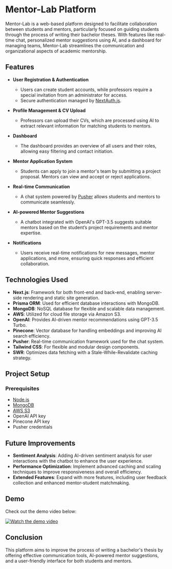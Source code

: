 # Mentor-Lab Platform

Mentor-Lab is a web-based platform designed to facilitate collaboration between students and mentors, particularly focused on guiding students through the process of writing their bachelor theses. With features like real-time chat, personalized mentor suggestions using AI, and a dashboard for managing teams, Mentor-Lab streamlines the communication and organizational aspects of academic mentorship.

## Features

- **User Registration & Authentication**

  - Users can create student accounts, while professors require a special invitation from an administrator for access.
  - Secure authentication managed by [NextAuth.js](https://authjs.dev/).

- **Profile Management & CV Upload**
  - Professors can upload their CVs, which are processed using AI to extract relevant information for matching students to mentors.
- **Dashboard**

  - The dashboard provides an overview of all users and their roles, allowing easy filtering and contact initiation.

- **Mentor Application System**

  - Students can apply to join a mentor's team by submitting a project proposal. Mentors can view and accept or reject applications.

- **Real-time Communication**

  - A chat system powered by [Pusher](https://pusher.com/docs) allows students and mentors to communicate seamlessly.

- **AI-powered Mentor Suggestions**

  - A chatbot integrated with OpenAI's GPT-3.5 suggests suitable mentors based on the student’s project requirements and mentor expertise.

- **Notifications**
  - Users receive real-time notifications for new messages, mentor applications, and more, ensuring quick responses and efficient collaboration.

## Technologies Used

- **Next.js**: Framework for both front-end and back-end, enabling server-side rendering and static site generation.
- **Prisma ORM**: Used for efficient database interactions with MongoDB.
- **MongoDB**: NoSQL database for flexible and scalable data management.
- **AWS**: Utilized for cloud file storage via Amazon S3.
- **OpenAI**: Provides AI-driven mentor recommendations using GPT-3.5 Turbo.
- **Pinecone**: Vector database for handling embeddings and improving AI search efficiency.
- **Pusher**: Real-time communication framework used for the chat system.
- **Tailwind CSS**: For flexible and modular design components.
- **SWR**: Optimizes data fetching with a Stale-While-Revalidate caching strategy.

## Project Setup

### Prerequisites

- [Node.js](https://nodejs.org/en/docs)
- [MongoDB](https://www.mongodb.com/docs)
- [AWS S3](https://aws.amazon.com/s3/)
- OpenAI API key
- Pinecone API key
- Pusher credentials

## Future Improvements

- **Sentiment Analysis**: Adding AI-driven sentiment analysis for user interactions with the chatbot to enhance the user experience.
- **Performance Optimization**: Implement advanced caching and scaling techniques to improve responsiveness and overall efficiency.
- **Extended Features**: Expand with more features, including user feedback collection and enhanced mentor-student matchmaking.

## Demo

Check out the demo video below:

[![Watch the demo video](https://github.com/FlorinCamarut1/licenta-Mentor-Lab/raw/main/thumbnail.png)](https://youtu.be/xzz0hCUR-0w)

## Conclusion

This platform aims to improve the process of writing a bachelor's thesis by offering effective communication tools, AI-powered mentor suggestions, and a user-friendly interface for both students and mentors.
